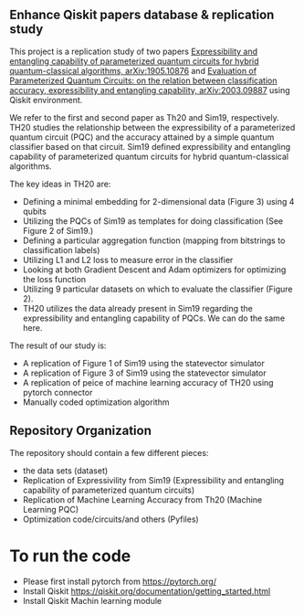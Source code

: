 ## Enhance Qiskit papers database & replication study

This project is a replication study of two papers [Expressibility and entangling capability of parameterized quantum circuits for hybrid quantum-classical algorithms, arXiv:1905.10876](https://arxiv.org/abs/1905.10876) and [Evaluation of Parameterized Quantum Circuits: on the relation between classification accuracy, expressibility and entangling capability, arXiv:2003.09887](https://arxiv.org/abs/2003.09887) using Qiskit environment. 

We refer to the first and second paper as Th20 and Sim19, respectively. TH20 studies the relationship between the expressibility of a parameterized quantum circuit (PQC) and the accuracy attained by a simple quantum classifier based on that circuit. Sim19 defined expressibility and entangling capability of parameterized quantum circuits for hybrid quantum-classical algorithms.

The key ideas in TH20 are:

- Defining a minimal embedding for 2-dimensional data (Figure 3) using 4 qubits
- Utilizing the PQCs of Sim19 as templates for doing classification (See Figure 2 of Sim19.)
- Defining a particular aggregation function (mapping from bitstrings to classification labels)
- Utilizing L1 and L2 loss to measure error in the classifier
- Looking at both Gradient Descent and Adam optimizers for optimizing the loss function
- Utilizing 9 particular datasets on which to evaluate the classifier (Figure 2).
- TH20 utilizes the data already present in Sim19 regarding the expressibility and entangling capability of PQCs. We can do the same here.

The result of our study is:

- A replication of Figure 1 of Sim19 using the statevector simulator
- A replication of Figure 3 of Sim19 using the statevector simulator
- A replication of peice of machine learning accuracy of TH20 using pytorch connector
- Manually coded optimization algorithm


## Repository Organization
The repository should contain a few different pieces:
- the data sets (dataset)
- Replication of Expressivility from Sim19 (Expressibility and entangling capability of parameterized quantum circuits)
- Replication of Machine Learning Accuracy from Th20 (Machine Learning PQC)
- Optimization code/circuits/and others (Pyfiles)


# To run the code

- Please first install pytorch from https://pytorch.org/
- Install Qiskit https://qiskit.org/documentation/getting_started.html
- Install Qiskit Machin learning module 

